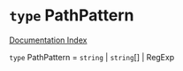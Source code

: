 # `type` PathPattern

[Documentation Index](../README.md)

`type` PathPattern = `string` | `string`\[] | RegExp